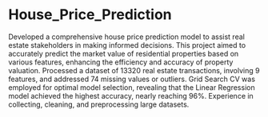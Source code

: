# House_Price_Prediction
Developed a comprehensive house price prediction model to assist real estate stakeholders in making informed decisions. This project aimed to accurately predict the market value of residential properties based on various features, enhancing the efficiency and accuracy of property valuation.
Processed a dataset of 13320 real estate transactions, involving 9 features, and addressed 74 missing values or outliers. 
Grid Search CV was employed for optimal model selection, revealing that the Linear Regression model achieved the highest accuracy, nearly reaching 96%. 
Experience in collecting, cleaning, and preprocessing large datasets. 
